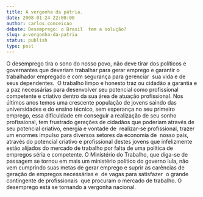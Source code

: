```yaml
---
title: A vergonha da pátria.
date: 2008-01-24 22:00:00
author: carlos.conceicao
debate: Desemprego: o Brasil  tem a solução?
slug: a-vergonha-da-patria
status: publish 
type: post
---
```


O desemprego tira o sono do nosso povo, não deve tirar dos políticos e governantes que deveriam trabalhar para gerar emprego e garantir o trabalhador empregado e com segurança para gerenciar  sua vida e de seus dependentes.  O trabalho limpo e honesto traz ou cidadão a garantia e a paz necessárias para desenvolver seu potencial como profissional competente e criativo dentro da sua área de atuação profissional. Nos últimos anos temos uma crescente população de jovens saindo das universidades e do ensino técnico, sem esperança no seu primeiro emprego, essa dificuldade em conseguir a realização de seu sonho profissional, tem frustrado gerações de cidadãos que poderiam através de seu potencial criativo, energia e vontade de  realizar-se profissional, trazer um enormes impulso para diversos setores da economia de  nosso país, através do potencial criativo e profissional destes jovens que infelizmente estão alijados do mercado de trabalho por falta de uma política de empregos séria e competente. O Ministério do Trabalho, que diga-se de passagem se tornou em mais um ministério político do governo lula, não vem cumprindo suas metas de gerar emprego e suprir as carências de geração de empregos necessárias e  de vagas para satisfazer  o grande contingente de profissionais  que procuram o mercado de trabalho. O desemprego está se tornando a vergonha nacional.

